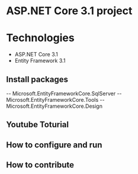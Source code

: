 # ASP.NET Core 3.1 project
# Technologies
- ASP.NET Core 3.1
- Entity Framework 3.1
## Install packages
-- Microsoft.EntityFrameworkCore.SqlServer
-- Microsoft.EntityFrameworkCore.Tools
-- Microsoft.EntityFrameworkCore.Design
## Youtube Toturial
## How to configure and run
## How to contribute